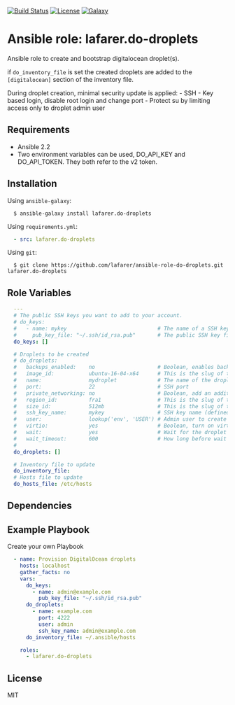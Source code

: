 [![Build
Status](https://img.shields.io/travis/lafarer/ansible-role-do-droplets.svg)](https://travis-ci.org/lafarer/ansible-role-do-droplets)
[![License](https://img.shields.io/github/license/lafarer/ansible-role-do-droplets.svg)](https://github.com/lafarer/ansible-role-do-droplets/blob/master/LICENSE)
[![Galaxy](http://img.shields.io/badge/galaxy-lafarer.digitalocean--droplet-blue.svg)](https://galaxy.ansible.com/lafarer/do-droplets/)

# Ansible role: lafarer.do-droplets

Ansible role to create and bootstrap digitalocean droplet(s).

if `do_inventory_file` is set the created droplets are added to the `[digitalocean]` section of the inventory file.

During droplet creation, minimal security update is applied:
    - SSH - Key based login, disable root login and change port
    - Protect su by limiting access only to droplet admin user

## Requirements

*   Ansible 2.2
*   Two environment variables can be used, DO_API_KEY and DO_API_TOKEN. They both refer to the v2 token.

## Installation

Using `ansible-galaxy`:

```shell
  $ ansible-galaxy install lafarer.do-droplets
```

Using `requirements.yml`:

```yaml
  - src: lafarer.do-droplets
```

Using `git`:

```shell
  $ git clone https://github.com/lafarer/ansible-role-do-droplets.git lafarer.do-droplets
```
## Role Variables

```yaml
  ---
  # The public SSH keys you want to add to your account.
  # do_keys:
  #   - name: mykey                             # The name of a SSH key
  #     pub_key_file: "~/.ssh/id_rsa.pub"       # The public SSH key file
  do_keys: []

  # Droplets to be created
  # do_droplets:
  #   backups_enabled:    no                    # Boolean, enables backups for your droplet.
  #   image_id:           ubuntu-16-04-x64      # This is the slug of the image you would like the droplet created with.
  #   name:               mydroplet             # The name of the droplet. Must be unique.
  #   port:               22                    # SSH port
  #   private_networking: no                    # Boolean, add an additional, private network interface to droplet for inter-droplet communication.
  #   region_id:          fra1                  # This is the slug of the region you would like your server to be created in.
  #   size_id:            512mb                 # This is the slug of the size you would like the droplet created with.
  #   ssh_key_name:       mykey                 # SSH key name (defined in do_keys)
  #   user:               lookup('env', 'USER') # Admin user to create
  #   virtio:             yes                   # Boolean, turn on virtio driver in droplet for improved network and storage I/O.
  #   wait:               yes                   # Wait for the droplet to be in state 'running' before returning.
  #   wait_timeout:       600                   # How long before wait gives up, in seconds.
  #
  do_droplets: []

  # Inventory file to update
  do_inventory_file:
  # Hosts file to update
  do_hosts_file: /etc/hosts
```

## Dependencies

## Example Playbook

Create your own Playbook

```yaml
  - name: Provision DigitalOcean droplets
    hosts: localhost
    gather_facts: no
    vars:
      do_keys:
        - name: admin@example.com
          pub_key_file: "~/.ssh/id_rsa.pub"
      do_droplets:
        - name: example.com
          port: 4222
          user: admin
          ssh_key_name: admin@example.com
      do_inventory_file: ~/.ansible/hosts

    roles:
      - lafarer.do-droplets
```

## License

MIT
